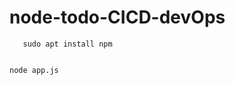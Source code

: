 
# node-todo-CICD-devOps


```sudo apt install nodejs
   sudo apt install npm
```

```npm install

node app.js
